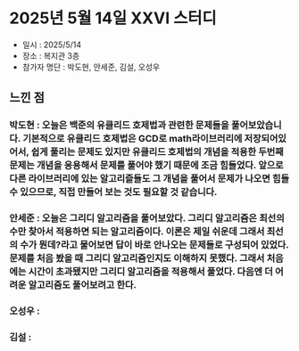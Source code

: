 # 2025년 5월 14일 XXVI 스터디

- 일시 : 2025/5/14
- 장소 : 복지관 3층
- 참가자 명단 : 박도현, 안세준, 김설, 오성우

## 느낀 점

### 박도현 : 오늘은 백준의 유클리드 호제법과 관련한 문제들을 풀어보았습니다. 기본적으로 유클리드 호제법은 GCD로 math라이브러리에 저장되어있어서, 쉽게 풀리는 문제도 있지만 유클리드 호제법의 개념을 적용한 두번째 문제는 개념을 응용해서 문제를 풀어야 했기 때문에 조금 힘들었다. 앞으로 다른 라이브러리에 있는 알고리즐들도 그 개념을 풀어서 문제가 나오면 힘들 수 있으므로, 직접 만들어 보는 것도 필요할 것 같습니다.

### 안세준 : 오늘은 그리디 알고리즘을 풀어보았다. 그리디 알고리즘은 최선의 수만 찾아서 적용하면 되는 알고리즘이다. 이론은 제일 쉬운데 그래서 최선의 수가 뭔데?라고 물어보면 답이 바로 안나오는 문제들로 구성되어 있었다. 문제를 처음 봤을 때 그리디 알고리즘인지도 이해하지 못했다. 그래서 처음에는 시간이 초과됐지만 그리디 알고리즘을 적용해서 풀었다. 다음엔 더 어려운 알고리즘도 풀어보려고 한다.

### 오성우 : 

### 김설 : 
